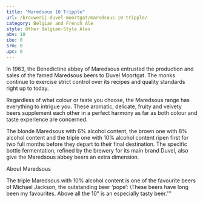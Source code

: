 ```yaml
---
title: "Maredsous 10 Tripple"
url: /brouwerij-duvel-moortgat/maredsous-10-tripple/
category: Belgian and French Ale
style: Other Belgian-Style Ales
abv: 10
ibu: 0
srm: 0
upc: 0
---
```

In 1963, the Benedictine abbey of Maredsous entrusted the production and sales of the famed Maredsous beers to Duvel Moortgat. The monks continue to exercise strict control over its recipes and quality standards right up to today.

 

Regardless of what colour or taste you choose, the Maredsous range has everything to intrigue you. These aromatic, delicate, fruity and velvety beers supplement each other in a perfect harmony as far as both colour and taste experience are concerned.

The blonde Maredsous with 6% alcohol content, the brown one with 8% alcohol content and the triple one with 10% alcohol content ripen first for two full months before they depart to their final destination. The specific bottle fermentation, refined by the brewery for its main brand Duvel, also give the Maredsous abbey beers an extra dimension. 	 

About Maredsous

The triple Maredsous with 10% alcohol content is one of the favourite beers of Michael Jackson, the outstanding beer ’pope’:
\These beers have long been my favourites. Above all the 10° is an especially tasty beer.\""
